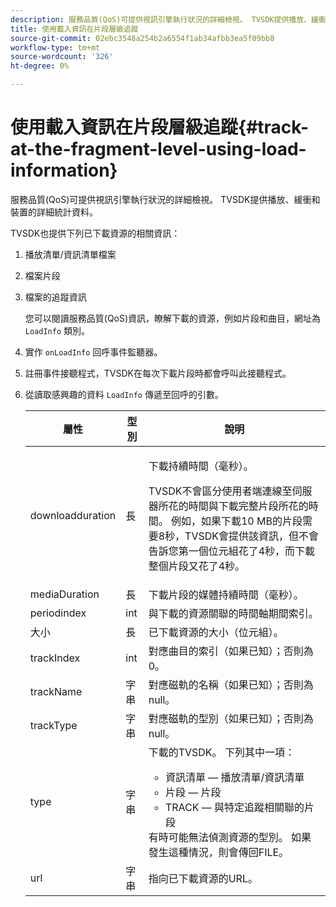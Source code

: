 ```yaml
---
description: 服務品質(QoS)可提供視訊引擎執行狀況的詳細檢視。 TVSDK提供播放、緩衝和裝置的詳細統計資料。
title: 使用載入資訊在片段層級追蹤
source-git-commit: 02ebc3548a254b2a6554f1ab34afbb3ea5f09bb8
workflow-type: tm+mt
source-wordcount: '326'
ht-degree: 0%

---
```


# 使用載入資訊在片段層級追蹤{#track-at-the-fragment-level-using-load-information}

服務品質(QoS)可提供視訊引擎執行狀況的詳細檢視。 TVSDK提供播放、緩衝和裝置的詳細統計資料。

TVSDK也提供下列已下載資源的相關資訊：

1. 播放清單/資訊清單檔案
1. 檔案片段
1. 檔案的追蹤資訊

   您可以閱讀服務品質(QoS)資訊，瞭解下載的資源，例如片段和曲目，網址為 `LoadInfo` 類別。

1. 實作 `onLoadInfo` 回呼事件監聽器。
1. 註冊事件接聽程式，TVSDK在每次下載片段時都會呼叫此接聽程式。
1. 從讀取感興趣的資料 `LoadInfo` 傳遞至回呼的引數。

   <table id="table_06BD536A23AB4A73B510998426BAE143"> 
    <thead> 
      <tr> 
      <th colname="col01" class="entry"> 屬性 </th> 
      <th colname="col1" class="entry"> 型別 </th> 
      <th colname="col2" class="entry"> 說明 </th> 
      </tr> 
    </thead>
    <tbody> 
      <tr> 
      <td colname="col01"> <span class="codeph"> downloadduration </span> </td> 
      <td colname="col1"> <span class="codeph"> 長 </span> </td> 
      <td colname="col2"> <p>下載持續時間（毫秒）。 </p> <p>TVSDK不會區分使用者端連線至伺服器所花的時間與下載完整片段所花的時間。 例如，如果下載10 MB的片段需要8秒，TVSDK會提供該資訊，但不會告訴您第一個位元組花了4秒，而下載整個片段又花了4秒。 </p> </td> 
      </tr> 
      <tr> 
      <td colname="col01"> <span class="codeph"> mediaDuration </span> </td> 
      <td colname="col1"> <span class="codeph"> 長 </span> </td> 
      <td colname="col2"> 下載片段的媒體持續時間（毫秒）。 </td> 
      </tr> 
      <tr> 
      <td colname="col01"> <span class="codeph"> periodindex </span> </td> 
      <td colname="col1"> <span class="codeph"> int </span> </td> 
      <td colname="col2"> 與下載的資源關聯的時間軸期間索引。 </td> 
      </tr> 
      <tr> 
      <td colname="col01"> <span class="codeph"> 大小 </span> </td> 
      <td colname="col1"> <span class="codeph"> 長 </span> </td> 
      <td colname="col2"> 已下載資源的大小（位元組）。 </td> 
      </tr> 
      <tr> 
      <td colname="col01"> <span class="codeph"> trackIndex </span> </td> 
      <td colname="col1"> <span class="codeph"> int </span> </td> 
      <td colname="col2"> 對應曲目的索引（如果已知）；否則為0。 </td> 
      </tr> 
      <tr> 
      <td colname="col01"> <span class="codeph"> trackName </span> </td> 
      <td colname="col1"> <span class="codeph"> 字串 </span> </td> 
      <td colname="col2"> 對應磁軌的名稱（如果已知）；否則為null。 </td> 
      </tr> 
      <tr> 
      <td colname="col01"> <span class="codeph"> trackType </span> </td> 
      <td colname="col1"> <span class="codeph"> 字串 </span> </td> 
      <td colname="col2"> 對應磁軌的型別（如果已知）；否則為null。 </td> 
      </tr> 
      <tr> 
      <td colname="col01"> <span class="codeph"> type </span> </td> 
      <td colname="col1"> <span class="codeph"> 字串 </span> </td> 
      <td colname="col2"> 下載的TVSDK。 下列其中一項： 
      <ul id="ul_9C3BDEBD878544DA95C7FF81114F9B5C"> 
      <li id="li_A093552B492A44FD8B30785E465F6886">資訊清單 — 播放清單/資訊清單 </li> 
      <li id="li_DEF9AC71AA564F9BB4C5D4E834432EE5">片段 — 片段 </li> 
      <li id="li_57821F47B6F04CD38570BCE6447A01B8">TRACK — 與特定追蹤相關聯的片段 </li> 
      </ul> 有時可能無法偵測資源的型別。 如果發生這種情況，則會傳回FILE。 </td> 
      </tr> 
      <tr> 
      <td colname="col01"> <span class="codeph"> url </span> </td> 
      <td colname="col1"> <span class="codeph"> 字串 </span> </td> 
      <td colname="col2"> 指向已下載資源的URL。 </td> 
      </tr> 
    </tbody> 
   </table>

